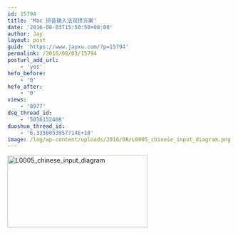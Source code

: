 ```yaml
---
id: 15794
title: 'Mac 拼音输入法双拼方案'
date: '2016-08-03T15:50:50+08:00'
author: Jay
layout: post
guid: 'https://www.jayxu.com/?p=15794'
permalink: /2016/08/03/15794
posturl_add_url:
    - 'yes'
hefo_before:
    - '0'
hefo_after:
    - '0'
views:
    - '8977'
dsq_thread_id:
    - '5036152408'
duoshuo_thread_id:
    - '6.3356053957714E+18'
image: /log/wp-content/uploads/2016/08/L0005_chinese_input_diagram.png
---
```


<a href="http://www.jayxu.com/log/wp-content/uploads/2016/08/L0005_chinese_input_diagram.png"><img class="alignnone size-full wp-image-15795" src="http://www.jayxu.com/log/wp-content/uploads/2016/08/L0005_chinese_input_diagram.png" alt="L0005_chinese_input_diagram" width="314" height="162" /></a>